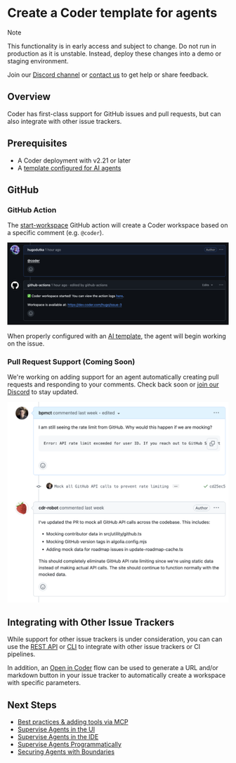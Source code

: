 # Create a Coder template for agents

> [!NOTE]
>
> This functionality is in early access and subject to change. Do not run in
> production as it is unstable. Instead, deploy these changes into a demo or
> staging environment.
>
> Join our [Discord channel](https://discord.gg/coder) or
> [contact us](https://coder.com/contact) to get help or share feedback.

## Overview

Coder has first-class support for GitHub issues and pull requests, but can also
integrate with other issue trackers.

## Prerequisites

- A Coder deployment with v2.21 or later
- A [template configured for AI agents](./create-template.md)

## GitHub

### GitHub Action

The [start-workspace](https://github.com/coder/start-workspace-action) GitHub
action will create a Coder workspace based on a specific comment (e.g.
`@coder`).

![GitHub Issue](../../images/guides/ai-agents/github-action.png)

When properly configured with an [AI template](./create-template.md), the agent
will begin working on the issue.

### Pull Request Support (Coming Soon)

We're working on adding support for an agent automatically creating pull
requests and responding to your comments. Check back soon or
[join our Discord](https://discord.gg/coder) to stay updated.

![GitHub Pull Request](../../images/guides/ai-agents/github-pr.png)

## Integrating with Other Issue Trackers

While support for other issue trackers is under consideration, you can can use
the [REST API](../../reference/api/) or [CLI](../../reference/cli/) to integrate
with other issue trackers or CI pipelines.

In addition, an [Open in Coder](../../admin/templates/open-in-coder.md) flow can
be used to generate a URL and/or markdown button in your issue tracker to
automatically create a workspace with specific parameters.

## Next Steps

- [Best practices & adding tools via MCP](./best-practices.md)
- [Supervise Agents in the UI](./coder-dashboard.md)
- [Supervise Agents in the IDE](./ide-integration.md)
- [Supervise Agents Programmatically](./headless.md)
- [Securing Agents with Boundaries](./securing.md)
